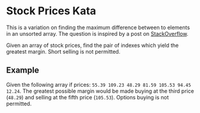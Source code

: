 # Stock Prices Kata

This is a variation on finding the maximum difference between to elements in an
unsorted array. The question is inspired by a post on [StackOverflow][so].

Given an array of stock prices, find the pair of indexes which yield the
greatest margin. Short selling is not permitted.

## Example

Given the following array if prices:
`55.39 109.23 48.29 81.59 105.53 94.45 12.24`. The greatest possible margin would be made buying at the third price (`48.29`) and selling at the fifth price (`105.53`). Options buying is not permitted.

[so]:
  https://stackoverflow.com/questions/1663545/find-buy-sell-prices-in-array-of-stock-values-to-maximize-positive-difference

